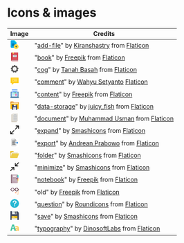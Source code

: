 # Icons & images

| Image | Credits |
| ----- | ------- |
| <img alt="Create chapter icon" src="ui/src/main/resources/com/github/sylordis/binocles/ui/img/chapter_create.png" width="20px"> | "[add-file](https://www.flaticon.com/free-icon/add-file_1090923)" by [Kiranshastry](https://www.flaticon.com/authors/kiranshastry) from [Flaticon](https://www.flaticon.com)
| <img alt="Book icon" src="ui/src/main/resources/com/github/sylordis/binocles/ui/img/book.png" width="20px"> | "[book](https://www.flaticon.com/free-icon/book_2436702)" by [Freepik](https://www.flaticon.com/authors/freepik) from [Flaticon](https://www.flaticon.com)
| <img alt="Cog icon" src="ui/src/main/resources/com/github/sylordis/binocles/ui/img/settings.png" width="20px"> | "[cog](https://www.flaticon.com/free-icon/cog_5859499)" by [Tanah Basah](https://www.flaticon.com/authors/tanah-basah) from [Flaticon](https://www.flaticon.com)
| <img alt="Comment icon" src="ui/src/main/resources/com/github/sylordis/binocles/ui/img/comment.png" width="20px"> | "[comment](https://www.flaticon.com/free-icon/comment_10629612)" by [Wahyu Setyanto](https://www.flaticon.com/authors/wahyusetyanto) [Flaticon](https://www.flaticon.com)
| <img alt="Exporter render icon" src="ui/src/main/resources/com/github/sylordis/binocles/ui/img/export_render.png" width="20px"> | "[content](https://www.flaticon.com/free-icon/content_3867687)" by [Freepik](https://www.flaticon.com/authors/freepik) from [Flaticon](https://www.flaticon.com)
| <img alt="Save as icon" src="ui/src/main/resources/com/github/sylordis/binocles/ui/img/save-as.png" width="20px"> | "[data-storage](https://www.flaticon.com/free-icon/data-storage_8317116)" by [juicy_fish](https://www.flaticon.com/free-icon/data-storage_8317116) from [Flaticon](https://www.flaticon.com)
| <img alt="Chapter icon" src="ui/src/main/resources/com/github/sylordis/binocles/ui/img/chapter.png" width="20px"> | "[document](https://www.flaticon.com/free-icon/document_8437972)" by [Muhammad Usman](https://www.flaticon.com/authors/muhammad-usman) from [Flaticon](https://www.flaticon.com)
| <img alt="Expand icon" src="ui/src/main/resources/com/github/sylordis/binocles/ui/img/expand.png" width="20px"> | "[expand](https://www.flaticon.com/free-icon/expand_318140)" by [Smashicons](https://www.flaticon.com/authors/smashicons) from [Flaticon](https://www.flaticon.com)
| <img alt="Export icon" src="ui/src/main/resources/com/github/sylordis/binocles/ui/img/export.png" width="20px"> | "[export](https://www.flaticon.com/free-icon/export_4341514)" by [Andrean Prabowo](https://www.flaticon.com/authors/andrean-prabowo) from [Flaticon](https://www.flaticon.com)
| <img alt="Open icon" src="ui/src/main/resources/com/github/sylordis/binocles/ui/img/open.png" width="20px"> | "[folder](https://www.flaticon.com/free-icon/folder_148954)" by [Smashicons](https://www.flaticon.com/authors/smashicons) from [Flaticon](https://www.flaticon.com)
| <img alt="Collapse icon" src="ui/src/main/resources/com/github/sylordis/binocles/ui/img/minimize.png" width="20px"> | "[minimize](https://www.flaticon.com/free-icon/minimize_318141)" by [Smashicons](https://www.flaticon.com/authors/smashicons) from [Flaticon](https://www.flaticon.com)
| <img alt="Nomenclature icon" src="ui/src/main/resources/com/github/sylordis/binocles/ui/img/nomenclature.png" width="20px"> | "[notebook](https://www.flaticon.com/free-icon/notebook_10786752)" by [Freepik](https://www.flaticon.com/authors/freepik) from [Flaticon](https://www.flaticon.com)
| <img alt="Binocles icon" src="ui/src/main/resources/com/github/sylordis/binocles/ui/img/binocles.png" width="20px"> | "old" by [Freepik](https://www.flaticon.com/authors/freepik) from [Flaticon](https://www.flaticon.com)
| <img alt="Help icon" src="ui/src/main/resources/com/github/sylordis/binocles/ui/img/help.png" width="20px"> | "[question](https://www.flaticon.com/free-icon/question_189665)" by [Roundicons](https://www.flaticon.com/authors/roundicons) from [Flaticon](https://www.flaticon.com)
| <img alt="Save icon" src="ui/src/main/resources/com/github/sylordis/binocles/ui/img/save.png" width="20px"> | "[save](https://www.flaticon.com/free-icon/save_148730)" by [Smashicons](https://www.flaticon.com/authors/smashicons) from [Flaticon](https://www.flaticon.com)
| <img alt="Comment type icon" src="ui/src/main/resources/com/github/sylordis/binocles/ui/img/comment_type.png" width="20px"> | "[typography](https://www.flaticon.com/free-icon/typography_439150)" by [DinosoftLabs](https://www.flaticon.com/authors/dinosoftlabs) from [Flaticon](https://www.flaticon.com)
